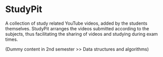 # StudyPit
 A collection of study related YouTube videos, added by the students themselves. StudyPit arranges the videos submitted according to the subjects, thus facilitating the sharing of videos and studying during exam times.
 
 (Dummy content in 2nd semester >> Data structures and algorithms)
 
